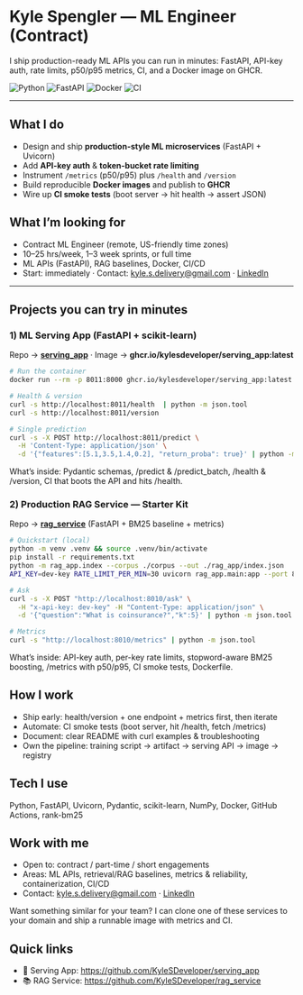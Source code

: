# Kyle Spengler — ML Engineer (Contract)
I ship production-ready ML APIs you can run in minutes: FastAPI, API-key auth, rate limits, p50/p95 metrics, CI, and a Docker image on GHCR.

![Python](https://img.shields.io/badge/Python-3.11-blue)
![FastAPI](https://img.shields.io/badge/FastAPI-API%20First-teal)
![Docker](https://img.shields.io/badge/Docker-Prod%20Images-informational)
![CI](https://img.shields.io/badge/GitHub%20Actions-CI%2FCD-181717)

---

## What I do
- Design and ship **production-style ML microservices** (FastAPI + Uvicorn)
- Add **API-key auth** & **token-bucket rate limiting**
- Instrument `/metrics` (p50/p95) plus `/health` and `/version`
- Build reproducible **Docker images** and publish to **GHCR**
- Wire up **CI smoke tests** (boot server → hit health → assert JSON)
## What I’m looking for
- Contract ML Engineer (remote, US-friendly time zones)
- 10–25 hrs/week, 1–3 week sprints, or full time
- ML APIs (FastAPI), RAG baselines, Docker, CI/CD
- Start: immediately · Contact: kyle.s.delivery@gmail.com · [LinkedIn](https://www.linkedin.com/in/kyle-spengler-30b186355/)



---

## Projects you can try in minutes

### 1) ML Serving App (FastAPI + scikit-learn)
Repo → **[serving_app](https://github.com/KyleSDeveloper/serving_app)** · Image → **ghcr.io/kylesdeveloper/serving_app:latest**

```bash
# Run the container
docker run --rm -p 8011:8000 ghcr.io/kylesdeveloper/serving_app:latest

# Health & version
curl -s http://localhost:8011/health  | python -m json.tool
curl -s http://localhost:8011/version

# Single prediction
curl -s -X POST http://localhost:8011/predict \
  -H 'Content-Type: application/json' \
  -d '{"features":[5.1,3.5,1.4,0.2], "return_proba": true}' | python -m json.tool
```
What’s inside: Pydantic schemas, /predict & /predict_batch, /health & /version, CI that boots the API and hits /health.

### 2) Production RAG Service — Starter Kit
Repo → **[rag_service](https://github.com/KyleSDeveloper/rag_service)** (FastAPI + BM25 baseline + metrics)

```bash
# Quickstart (local)
python -m venv .venv && source .venv/bin/activate
pip install -r requirements.txt
python -m rag_app.index --corpus ./corpus --out ./rag_app/index.json
API_KEY=dev-key RATE_LIMIT_PER_MIN=30 uvicorn rag_app.main:app --port 8010

# Ask
curl -s -X POST "http://localhost:8010/ask" \
  -H "x-api-key: dev-key" -H "Content-Type: application/json" \
  -d '{"question":"What is coinsurance?","k":5}' | python -m json.tool

# Metrics
curl -s "http://localhost:8010/metrics" | python -m json.tool
```
What’s inside: API-key auth, per-key rate limits, stopword-aware BM25 boosting, /metrics with p50/p95, CI smoke tests, Dockerfile.

## How I work
- Ship early: health/version + one endpoint + metrics first, then iterate
- Automate: CI smoke tests (boot server, hit /health, fetch /metrics)
- Document: clear README with curl examples & troubleshooting
- Own the pipeline: training script → artifact → serving API → image → registry

## Tech I use
Python, FastAPI, Uvicorn, Pydantic, scikit-learn, NumPy, Docker, GitHub Actions, rank-bm25

## Work with me
- Open to: contract / part-time / short engagements
- Areas: ML APIs, retrieval/RAG baselines, metrics & reliability, containerization, CI/CD
- Contact: [kyle.s.delivery@gmail.com](mailto:kyle.s.delivery@gmail.com) · [LinkedIn](https://www.linkedin.com/in/kyle-spengler-30b186355/)

Want something similar for your team? I can clone one of these services to your domain and ship a runnable image with metrics and CI.

## Quick links
- 🔧 Serving App: https://github.com/KyleSDeveloper/serving_app
- 📚 RAG Service: https://github.com/KyleSDeveloper/rag_service





